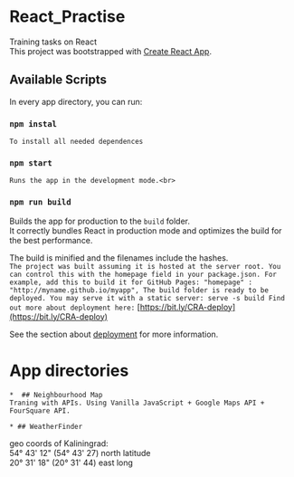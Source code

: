 # React_Practise
Training tasks on React</br>
This project was bootstrapped with [Create React App](https://github.com/facebook/create-react-app).

## Available Scripts
In every app directory, you can run:

### `npm instal`
	To install all needed dependences

### `npm start`
	Runs the app in the development mode.<br>

### `npm run build`
Builds the app for production to the `build` folder.<br>
It correctly bundles React in production mode and optimizes the build for the best performance.

The build is minified and the filenames include the hashes.<br>
`The project was built assuming it is hosted at the server root.
You can control this with the homepage field in your package.json.
For example, add this to build it for GitHub Pages:
  "homepage" : "http://myname.github.io/myapp",
The build folder is ready to be deployed.
You may serve it with a static server:
  serve -s build
Find out more about deployment here:`
  [https://bit.ly/CRA-deploy](https://bit.ly/CRA-deploy) 

See the section about [deployment](https://facebook.github.io/create-react-app/docs/deployment) for more information.

# App directories
	*  ## Neighbourhood Map
    Traning with APIs. Using Vanilla JavaScript + Google Maps API + FourSquare API.

	* ## WeatherFinder
  geo coords of Kaliningrad:<br>
  54° 43' 12" (54° 43' 27) north latitude<br>
  20° 31' 18" (20° 31' 44) east long<br>

